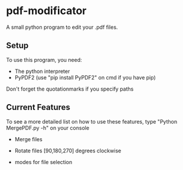 # pdf-modificator
A small python program to edit your .pdf files.

## Setup
To use this program, you need:
  * The python interpreter
  * PyPDF2 (use "pip install PyPDF2" on cmd if you have pip)
  
Don't forget the quotationmarks if you specify paths

## Current Features
To see a more detailed list on how to use these features, type "Python MergePDF.py -h" on your console

* Merge files
* Rotate files [90,180,270] degrees clockwise

* modes for file selection
